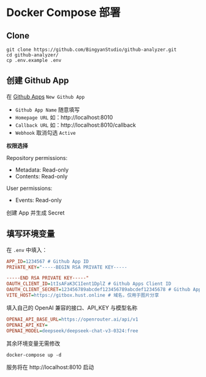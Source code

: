 # Docker Compose 部署

## Clone
```shell
git clone https://github.com/BingyanStudio/github-analyzer.git
cd github-analyzer/
cp .env.example .env
```
## 创建 Github App
在 [Github Apps](https://github.com/settings/apps) `New Github App`

- `Github App Name` 随意填写
- `Homepage URL` 如：http://localhost:8010
- `Callback URL` 如：http://localhost:8010/callback
- `Webhook` 取消勾选 `Active`

**权限选择**

Repository permissions:
  - Metadata: Read-only
  - Contents: Read-only

User permissions:
  - Events: Read-only

创建 App 并生成 Secret

## 填写环境变量

在 `.env` 中填入：
```ini
APP_ID=1234567 # Github App ID
PRIVATE_KEY="-----BEGIN RSA PRIVATE KEY-----

-----END RSA PRIVATE KEY-----"
OAUTH_CLIENT_ID=1tIsAFaK3C1Ient1DplZ # Github Apps Client ID
OAUTH_CLIENT_SECRET=123456789abcdef123456789abcdef12345678 # Github Apps Client Secret
VITE_HOST=https://gitbox.hust.online # 域名，仅用于图片分享
```

填入自己的 OpenAI 兼容的接口、API_KEY 与模型名称
```ini
OPENAI_API_BASE_URL=https://openrouter.ai/api/v1
OPENAI_API_KEY=
OPENAI_MODEL=deepseek/deepseek-chat-v3-0324:free
```

其余环境变量无需修改

```shell
docker-compose up -d
```

服务将在 http://localhost:8010 启动
